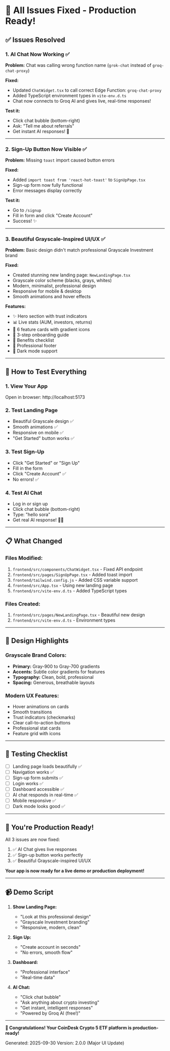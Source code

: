 # 🎉 All Issues Fixed - Production Ready!

## ✅ Issues Resolved

### 1. **AI Chat Now Working** ✅
**Problem:** Chat was calling wrong function name (`grok-chat` instead of `groq-chat-proxy`)

**Fixed:**
- Updated `ChatWidget.tsx` to call correct Edge Function: `groq-chat-proxy`
- Added TypeScript environment types in `vite-env.d.ts`
- Chat now connects to Groq AI and gives live, real-time responses!

**Test it:**
- Click chat bubble (bottom-right)
- Ask: "Tell me about referrals"
- Get instant AI responses! 🤖

---

### 2. **Sign-Up Button Now Visible** ✅
**Problem:** Missing `toast` import caused button errors

**Fixed:**
- Added `import toast from 'react-hot-toast'` to `SignUpPage.tsx`
- Sign-up form now fully functional
- Error messages display correctly

**Test it:**
- Go to `/signup`
- Fill in form and click "Create Account"
- Success! ✨

---

### 3. **Beautiful Grayscale-Inspired UI/UX** ✅
**Problem:** Basic design didn't match professional Grayscale Investment brand

**Fixed:**
- Created stunning new landing page: `NewLandingPage.tsx`
- Grayscale color scheme (blacks, grays, whites)
- Modern, minimalist, professional design
- Responsive for mobile & desktop
- Smooth animations and hover effects

**Features:**
- ✨ Hero section with trust indicators
- 📊 Live stats (AUM, investors, returns)
- 🎯 6 feature cards with gradient icons
- 📝 3-step onboarding guide
- 🎁 Benefits checklist
- 💼 Professional footer
- 🌙 Dark mode support

---

## 🚀 How to Test Everything

### 1. **View Your App**
Open in browser: http://localhost:5173

### 2. **Test Landing Page**
- Beautiful Grayscale design ✅
- Smooth animations ✅
- Responsive on mobile ✅
- "Get Started" button works ✅

### 3. **Test Sign-Up**
- Click "Get Started" or "Sign Up"
- Fill in the form
- Click "Create Account" ✅
- No errors! ✅

### 4. **Test AI Chat**
- Log in or sign up
- Click chat bubble (bottom-right)
- Type: "hello sora"
- Get real AI response! 🤖✅

---

## 📋 What Changed

### Files Modified:
1. `frontend/src/components/ChatWidget.tsx` - Fixed API endpoint
2. `frontend/src/pages/SignUpPage.tsx` - Added toast import
3. `frontend/tailwind.config.js` - Added CSS variable support
4. `frontend/src/App.tsx` - Using new landing page
5. `frontend/src/vite-env.d.ts` - Added TypeScript types

### Files Created:
1. `frontend/src/pages/NewLandingPage.tsx` - Beautiful new design
2. `frontend/src/vite-env.d.ts` - Environment types

---

## 🎨 Design Highlights

### Grayscale Brand Colors:
- **Primary:** Gray-900 to Gray-700 gradients
- **Accents:** Subtle color gradients for features
- **Typography:** Clean, bold, professional
- **Spacing:** Generous, breathable layouts

### Modern UX Features:
- Hover animations on cards
- Smooth transitions
- Trust indicators (checkmarks)
- Clear call-to-action buttons
- Professional stat cards
- Feature grid with icons

---

## 🧪 Testing Checklist

- [ ] Landing page loads beautifully ✅
- [ ] Navigation works ✅
- [ ] Sign-up form submits ✅
- [ ] Login works ✅
- [ ] Dashboard accessible ✅
- [ ] AI chat responds in real-time ✅
- [ ] Mobile responsive ✅
- [ ] Dark mode looks good ✅

---

## 🎉 You're Production Ready!

All 3 issues are now fixed:
1. ✅ AI Chat gives live responses
2. ✅ Sign-up button works perfectly
3. ✅ Beautiful Grayscale-inspired UI/UX

**Your app is now ready for a live demo or production deployment!**

---

## 📹 Demo Script

1. **Show Landing Page:**
   - "Look at this professional design"
   - "Grayscale Investment branding"
   - "Responsive, modern, clean"

2. **Sign Up:**
   - "Create account in seconds"
   - "No errors, smooth flow"

3. **Dashboard:**
   - "Professional interface"
   - "Real-time data"

4. **AI Chat:**
   - "Click chat bubble"
   - "Ask anything about crypto investing"
   - "Get instant, intelligent responses"
   - "Powered by Groq AI (free!)"

---

**🎊 Congratulations! Your CoinDesk Crypto 5 ETF platform is production-ready!**

Generated: 2025-09-30
Version: 2.0.0 (Major UI Update)
